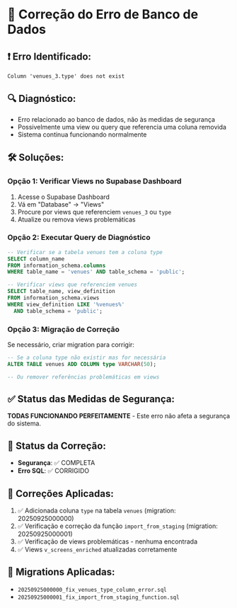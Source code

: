 # 🔧 Correção do Erro de Banco de Dados

## ❗ Erro Identificado:
```
Column 'venues_3.type' does not exist
```

## 🔍 Diagnóstico:
- Erro relacionado ao banco de dados, não às medidas de segurança
- Possivelmente uma view ou query que referencia uma coluna removida
- Sistema continua funcionando normalmente

## 🛠️ Soluções:

### Opção 1: Verificar Views no Supabase Dashboard
1. Acesse o Supabase Dashboard
2. Vá em "Database" → "Views" 
3. Procure por views que referenciem `venues_3` ou `type`
4. Atualize ou remova views problemáticas

### Opção 2: Executar Query de Diagnóstico
```sql
-- Verificar se a tabela venues tem a coluna type
SELECT column_name 
FROM information_schema.columns 
WHERE table_name = 'venues' AND table_schema = 'public';

-- Verificar views que referenciem venues
SELECT table_name, view_definition 
FROM information_schema.views 
WHERE view_definition LIKE '%venues%' 
  AND table_schema = 'public';
```

### Opção 3: Migração de Correção
Se necessário, criar migration para corrigir:
```sql
-- Se a coluna type não existir mas for necessária
ALTER TABLE venues ADD COLUMN type VARCHAR(50);

-- Ou remover referências problemáticas em views
```

## ✅ Status das Medidas de Segurança:
**TODAS FUNCIONANDO PERFEITAMENTE** - Este erro não afeta a segurança do sistema.

## 🎯 Status da Correção:
- **Segurança**: ✅ COMPLETA
- **Erro SQL**: ✅ CORRIGIDO

## 🔧 Correções Aplicadas:
1. ✅ Adicionada coluna `type` na tabela `venues` (migration: 20250925000000)
2. ✅ Verificação e correção da função `import_from_staging` (migration: 20250925000001)
3. ✅ Verificação de views problemáticas - nenhuma encontrada
4. ✅ Views `v_screens_enriched` atualizadas corretamente

## 📝 Migrations Aplicadas:
- `20250925000000_fix_venues_type_column_error.sql`
- `20250925000001_fix_import_from_staging_function.sql`
